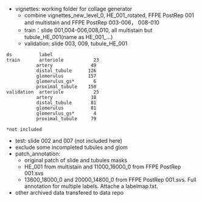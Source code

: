 - vignettes: working folder for collage generator
  - combine vignettes_new_level_0, HE_001_rotated, FFPE PostRep 001 and multistain and FFPE PostRep 003-006， 008-010
  - train：slide 001,004-006,008,010, all multistain but tubule_HE_001(name as HE_001_...)
  - validation: slide 003, 009, tubule_HE_001
 ```
ds          label                
train       arteriole           23
            artery              49
            distal_tubule      126
            glomerulus         157
            glomerulus_gs*       6
            proximal_tubule    150
validation  arteriole           25
            artery              18
            distal_tubule       81
            glomerulus          81
            glomerulus_gs*       4
            proximal_tubule     79
            
*not included
 ```           
  - test: slide 002 and 007 (not included here)
  - exclude some incompleted tubules and glom
- patch_annotation:
  - original patch of slide and tubules masks
  - HE_001 from multistain and 11000_16000_0 from FFPE PostRep 001.svs
  - 13600_18000_0 and 20000_14800_0 from FFPE PostRep 001.svs. Full annotation for multiple labels. Attache a labelmap.txt.
- other archived data transfered to data repo


